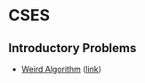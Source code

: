 # CSES

## Introductory Problems
- [Weird Algorithm](./Introductory%20Problems/Weird%20Algorithm) ([link](https://cses.fi/problemset/task/1068))